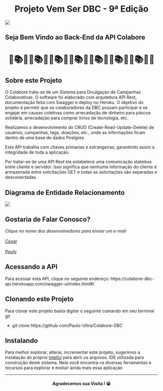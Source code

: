 <h1 align=center>Projeto Vem Ser DBC - 9ª Edição</h1>

<img src="https://user-images.githubusercontent.com/92181625/174544191-09485209-4752-4143-b750-688e5cbabe91.png">

<h2>Seja Bem Vindo ao Back-End da API Colabore</h2>
<h1 align="center">🎁📚🎀🎁📚🎀🎁📚🎀🎁📚🎀🎁📚🎀🎁📚🎀🎁📚🎀🎁</h1>

<h2> Sobre este Projeto </h2>

<p>O Colabore trata-se de um Sistema para Divulgação de Campanhas Colaborativas. O software foi elaborado com arquitetura API Rest, documentação feita com Swagger e deploy no Heroku. 
O objetivo do projeto é permitir que os colaboradores da DBC possam participar e se engajar em causas coletivas como arrecadação de dinheiro para páscoa solidária, arrecadação para comprar livros de tecnologia, etc.</p>
<p>Realizamos o desenvolvimento do CRUD (Create-Read-Update-Delete) de usuários, campanhas, tags, doações, etc., onde as informações ficam dentro de uma base de dados Postgres.  
<p>Esta API trabalha com chaves primarias e estrangeiras, garantindo assim a integridade de toda a aplicação.</p>
<p>Por tratar-se de uma API Rest ela estabelece uma comunicação stateless entre cliente e servidor. Isso significa que nenhuma informação do cliente é armazenada entre solicitações GET e todas as solicitações são separadas e desconectadas.</p>
<h2>Diagrama de Entidade Relacionamento</h2>
<img src="https://user-images.githubusercontent.com/92181625/184516062-b7a0abf2-7752-427c-8423-cf139822f263.png">
<h2>Gostaria de Falar Conosco?</h2>
<address>
Clique no nome dos desenvolvedores para enviar um e-mail
<br>
<br>
<a href="mailto:cesar.desenvolvedor@gmail.com">Cesar</a>
<br>
<br>
<a href="mailto:#">Paulo</a> 
</address>
<h2>Acessando a API</h2>
Para acessar esta API, clique no seguinte endereço: https://colabore-dbc-api.herokuapp.com/swagger-ui/index.html#/
<h2>Clonando este Projeto</h2>
<p>Para clonar este projeto basta digitar o seguinte comando em seu terminal git<p>
<ul>
  <li> git clone https://github.com/Paulo-Ultra/Colabore-DBC
</ul>
<h2>Instalando</h2>  
<p>Para melhor explorar, alterar, incrementar este projeto, sugerimos a instalação do próprio <a href="https://www.jetbrains.com/pt-br/idea/download/#section=windows">IntelliJ</a> para abrir os arquivos. IDE utilizada
  para construção deste sistema. Nela você encontra-ra diversas ferramentas e recursos para explorar e evoluir ainda mais essa aplicação</p>
<hr>
<h4 align="center">Agradecemos sua Visita ! 😀</h4>
